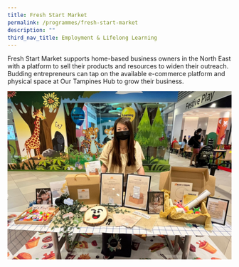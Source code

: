 ```yaml
---
title: Fresh Start Market
permalink: /programmes/fresh-start-market
description: ""
third_nav_title: Employment & Lifelong Learning
---
```

Fresh Start Market supports home-based business owners in the North East with a platform to sell their products and resources to widen their outreach. Budding entrepreneurs can tap on the available e-commerce platform and physical space at Our Tampines Hub to grow their business.

![](/images/Programmes/Fresh%20Start%20Market%20(1).jpg)